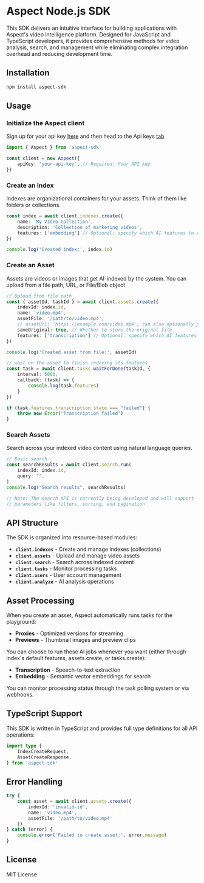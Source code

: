 # Aspect Node.js SDK

This SDK delivers an intuitive interface for building applications with Aspect's video intelligence platform. Designed for JavaScript and TypeScript developers, it provides comprehensive methods for video analysis, search, and management while eliminating complex integration overhead and reducing development time. 

## Installation

```bash
npm install aspect-sdk
```

## Usage

### Initialize the Aspect client

Sign up for your api key [here](https://playground.aspect.inc) and then head to the Api keys [tab](https://playground.aspect.inc/api-keys)

```typescript
import { Aspect } from 'aspect-sdk'

const client = new Aspect({
    apiKey: 'your-api-key', // Required: Your API key 
})
```


### Create an Index

Indexes are organizational containers for your assets. Think of them like folders or collections.

```typescript
const index = await client.indexes.create({
    name: 'My Video Collection',
    description: 'Collection of marketing videos',
    features: ['embedding'] // Optional: specify which AI features to run by default on all assets when they're created in this index
})

console.log('Created index:', index.id)
```

### Create an Asset

Assets are videos or images that get AI-indexed by the system. You can upload from a file path, URL, or File/Blob object.

```typescript
// Upload from file path
const { assetId, taskId } = await client.assets.create({
    indexId: index.id,
    name: 'video.mp4',
    assetFile: '/path/to/video.mp4',
    // assetUrl: 'https://example.com/video.mp4', can also optionally pass a url instead of file to assets.create
    saveOriginal: true, // Whether to store the original file
    features: ['transcription'] // Optional: specify which AI features to additionally run specifically for this asset (union with index default features)
})

console.log('Created asset from file:', assetId)

// wait on the asset to finish indexing its features
const task = await client.tasks.waitForDone(taskId, {
    interval: 5000,
    callback: (task) => {
        console.log(task.features)
    }
})

if (task.features.transcription.state === "failed") {
    throw new Error("Transcription failed")
}
```

### Search Assets

Search across your indexed video content using natural language queries.

```typescript
// Basic search
const searchResults = await client.search.run(
    indexId: index.id,
    query: "",
)
console.log("Search results", searchResults)

// Note: The search API is currently being developed and will support
// parameters like filters, sorting, and pagination
```

## API Structure

The SDK is organized into resource-based modules:

- **`client.indexes`** - Create and manage indexes (collections)
- **`client.assets`** - Upload and manage video assets
- **`client.search`** - Search across indexed content
- **`client.tasks`** - Monitor processing tasks
- **`client.users`** - User account management
- **`client.analyze`** - AI analysis operations

## Asset Processing

When you create an asset, Aspect automatically runs tasks for the playground:

- **Proxies** - Optimized versions for streaming
- **Previews** - Thumbnail images and preview clips

You can choose to run these AI jobs whenever you want (either through index's default features, assets.create, or tasks.create):

- **Transcription** - Speech-to-text extraction
- **Embedding** - Semantic vector embeddings for search

You can monitor processing status through the task polling system or via webhooks.

## TypeScript Support

This SDK is written in TypeScript and provides full type definitions for all API operations:

```typescript
import type { 
    IndexCreateRequest,
    AssetCreateResponse,
} from 'aspect-sdk'
```

## Error Handling

```typescript
try {
    const asset = await client.assets.create({
        indexId: 'invalid-id',
        name: 'video.mp4',
        assetFile: '/path/to/video.mp4'
    })
} catch (error) {
    console.error('Failed to create asset:', error.message)
}
```

## License

MIT License
